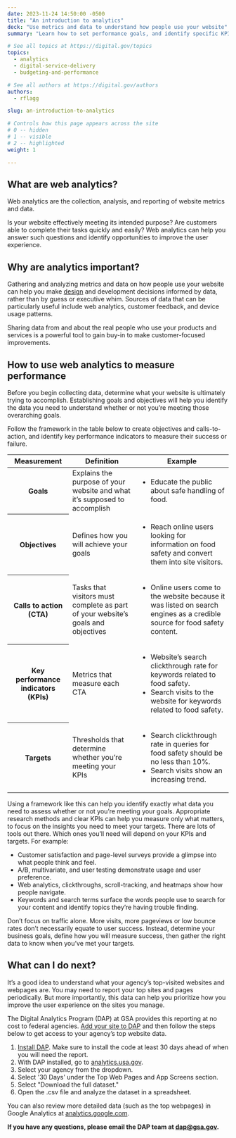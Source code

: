 ```yaml
---
date: 2023-11-24 14:50:00 -0500
title: "An introduction to analytics"
deck: "Use metrics and data to understand how people use your website"
summary: "Learn how to set performance goals, and identify specific KPIs and targets to measure and meet them, using web analytics."

# See all topics at https://digital.gov/topics
topics:
  - analytics
  - digital-service-delivery
  - budgeting-and-performance

# See all authors at https://digital.gov/authors
authors:
  - rflagg

slug: an-introduction-to-analytics

# Controls how this page appears across the site
# 0 -- hidden
# 1 -- visible
# 2 -- highlighted
weight: 1

---
```


## What are web analytics?

Web analytics are the collection, analysis, and reporting of website metrics and data.

Is your website effectively meeting its intended purpose? Are customers able to complete their tasks quickly and easily? Web analytics can help you answer such questions and identify opportunities to improve the user experience.

## Why are analytics important?

Gathering and analyzing metrics and data on how people use your website can help you make [design](https://digital.gov/topics/design/) and development decisions informed by data, rather than by guess or executive whim. Sources of data that can be particularly useful include web analytics, customer feedback, and device usage patterns.

Sharing data from and about the real people who use your products and services is a powerful tool to gain buy-in to make customer-focused improvements.

## How to use web analytics to measure performance

Before you begin collecting data, determine what your website is ultimately trying to accomplish. Establishing goals and objectives will help you identify the data you need to understand whether or not you’re meeting those overarching goals.

Follow the framework in the table below to create objectives and calls-to-action, and identify key performance indicators to measure their success or failure.

<table class="usa-table">
  <thead>
    <tr>
      <th scope="col">Measurement</th>
      <th scope="col">Definition</th>
      <th scope="col">Example</th>
    </tr>
  </thead>
  <tbody>
    <tr>
      <th scope="row">Goals</th>
      <td>Explains the purpose of your website and what it’s supposed to accomplish</td>
      <td><ul><li>Educate the public about safe handling of food.</li></ul></td>
    </tr>
    <tr>
      <th scope="row">Objectives</th>
      <td>Defines how you will achieve your goals</td>
      <td><ul><li>Reach online users looking for information on food safety and convert them into site visitors.</li></ul></td>
    </tr>
    <tr>
      <th scope="row">Calls to action (CTA)</th>
      <td>Tasks that visitors must complete as part of your website’s goals and objectives</td>
      <td><ul><li> Online users come to the website because it was listed on search engines as a credible source for food safety content.</li></ul></td>
    </tr>
    <tr>
      <th scope="row">Key performance indicators (KPIs)</th>
      <td>Metrics that measure each CTA</td>
      <td><ul><li>Website’s search clickthrough rate for keywords related to food safety.</li><li>Search visits to the website for keywords related to food safety.</li></ul></td>
    </tr>
    <tr>
      <th scope="row">Targets</th>
      <td>Thresholds that determine whether you’re meeting your KPIs</td>
      <td><ul><li>Search clickthrough rate in queries for food safety should be no less than 10%.</li><li>Search visits show an increasing trend.</li></ul></td>
    </tr>
  </tbody>
</table>

Using a framework like this can help you identify exactly what data you need to assess whether or not you’re meeting your goals. Appropriate research methods and clear KPIs can help you measure only what matters, to focus on the insights you need to meet your targets. There are lots of tools out there. Which ones you’ll need will depend on your KPIs and targets. For example:

* Customer satisfaction and page-level surveys provide a glimpse into what people think and feel.
* A/B, multivariate, and user testing demonstrate usage and user preference.
* Web analytics, clickthroughs, scroll-tracking, and heatmaps show how people navigate.
* Keywords and search terms surface the words people use to search for your content and identify topics they’re having trouble finding.

Don’t focus on traffic alone. More visits, more pageviews or low bounce rates don’t necessarily equate to user success. Instead, determine your business goals, define how you will measure success, then gather the right data to know when you’ve met your targets.

## What can I do next?

It’s a good idea to understand what your agency’s top-visited websites and webpages are. You may need to report your top sites and pages periodically. But more importantly, this data can help you prioritize how you improve the user experience on the sites you manage.

The Digital Analytics Program (DAP) at GSA provides this reporting at no cost to federal agencies. [Add your site to DAP](https://digital.gov/guides/dap/add-your-site-dap/) and then follow the steps below to get access to your agency’s top website data.

1. [Install DAP](https://digital.gov/guides/dap/add-your-site-dap/). Make sure to install the code at least 30 days ahead of when you will need the report.
2. With DAP installed, go to [analytics.usa.gov](https://analytics.usa.gov/).
3. Select your agency from the dropdown.
4. Select '30 Days' under the Top Web Pages and App Screens section.
5. Select "Download the full dataset."
6. Open the .csv file and analyze the dataset in a spreadsheet.

You can also review more detailed data (such as the top webpages) in Google Analytics at [analytics.google.com](https://analytics.google.com).

**If you have any questions, please email the DAP team at [dap@gsa.gov](mailto:dap@gsa.gov).**
